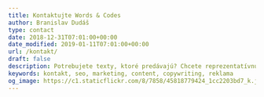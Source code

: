 ```yaml
---
title: Kontaktujte Words & Codes
author: Branislav Dudáš
type: contact
date: 2018-12-31T07:01:00+00:00
date_modified: 2019-01-11T07:01:00+00:00
url: /kontakt/
draft: false
description: Potrebujete texty, ktoré predávajú? Chcete reprezentatívnu a najmä funkčnú stránku? Napíšte nám.
keywords: kontakt, seo, marketing, content, copywriting, reklama
og_image: https://c1.staticflickr.com/8/7858/45818779424_1cc2203bd7_k.jpg
--- 
```


